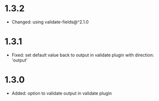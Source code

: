 # 1.3.2
* Changed: using validate-fields@^2.1.0

# 1.3.1
* Fixed: set default value back to output in validate plugin with direction: 'output'

# 1.3.0
* Added: option to validate output in validate plugin